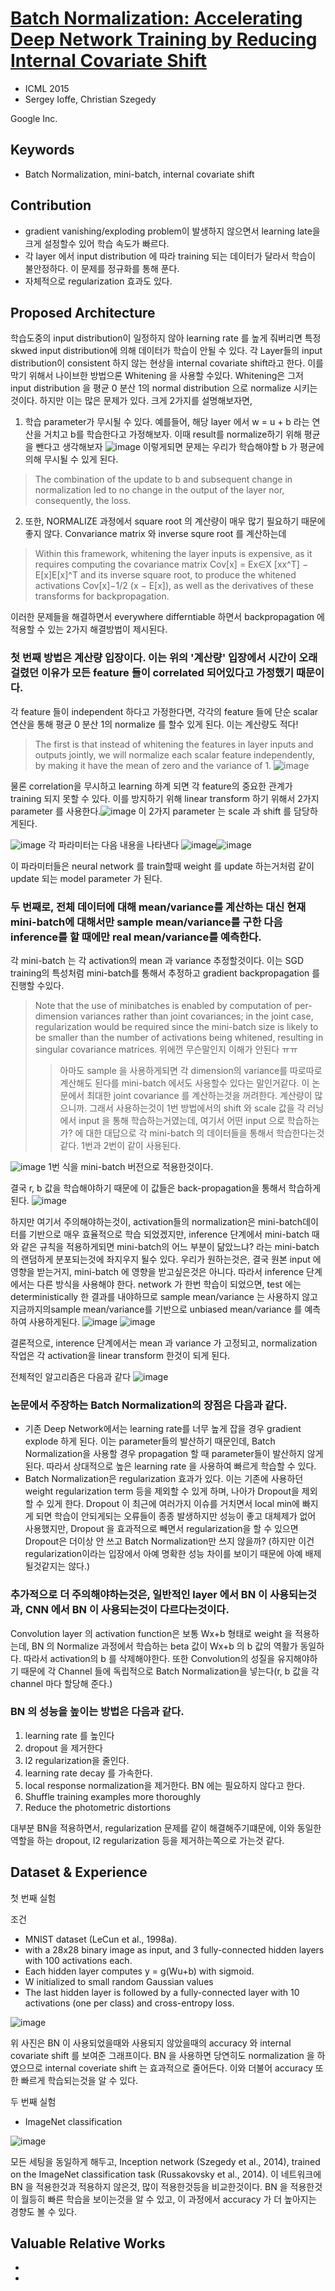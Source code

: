 # [Batch Normalization: Accelerating Deep Network Training by Reducing Internal Covariate Shift](https://arxiv.org/pdf/1502.03167.pdf)
- ICML 2015
- Sergey Ioffe, Christian Szegedy

Google Inc.

## Keywords
-  Batch Normalization, mini-batch, internal covariate shift

## Contribution 
- gradient vanishing/exploding problem이 발생하지 않으면서 learning late을 크게 설정할수 있어 학습 속도가 빠르다.
- 각 layer 에서 input distribution 에 따라 training 되는 데이터가 달라서 학습이 불안정하다. 이 문제를 정규화를 통해 푼다.
- 자체적으로 regularization 효과도 있다.

## Proposed Architecture
 학습도중의 input distribution이 일정하지 않아 learning rate 를 높게 줘버리면 특정 skwed input distribution에 의해 데이터가 학습이 안될 수 있다.
각 Layer들의 input distribution이 consistent 하지 않는 현상을 internal covariate shift라고 한다.
이를 막기 위해서 나이브한 방법으론 Whitening 을 사용할 수있다.
Whitening은 그저 input distribution 을 평균 0 분산 1의 normal distribution 으로 normalize 시키는것이다.
하지만 이는 많은 문제가 있다.
크게 2가지를 설명해보자면,
1. 학습 parameter가 무시될 수 있다. 예를들어, 해당 layer 에서 w = u + b 라는 연산을 거치고 b를 학습한다고 가정해보자.
  이때 result를 normalize하기 위해 평균을 뺀다고 생각해보자
  ![image](https://user-images.githubusercontent.com/26921984/52725336-5d93be00-2ff4-11e9-972b-c18c7eed2ce6.png)
  이렇게되면 문제는 우리가 학습해야할 b 가 평균에의해 무시될 수 있게 된다.
> The combination of the update to b and subsequent change in normalization led to no change in the output of the layer nor, consequently, the loss.
2. 또한, NORMALIZE 과정에서 square root 의 계산량이 매우 많기 필요하기 때문에 좋지 않다.
  Convariance matrix 와 inverse squre root 를 계산하는데 
> Within this framework, whitening the layer inputs is expensive, as it requires computing the covariance matrix Cov[x] = Ex∈X [xx^T] − E[x]E[x]^T and its inverse square root, to produce the whitened activations Cov[x]−1/2 (x − E[x]), as well as the derivatives of these transforms for backpropagation.

이러한 문제들을 해결하면서 everywhere differntiable 하면서 backpropagation 에 적용할 수 있는 2가지 해결방법이 제시된다.

### 첫 번째 방법은 계산량 입장이다. 이는 위의 '계산량' 입장에서 시간이 오래 걸렸던 이유가 모든 feature 들이 correlated 되어있다고 가정했기 때문이다.
각 feature 들이 independent 하다고 가정한다면, 각각의 feature 들에 단순 scalar 연산을 통해 평균 0 분산 1의 normalize 를 할수 있게 된다. 이는 계산량도 적다!
>The first is that instead of whitening the features in layer inputs and outputs jointly, we will normalize each scalar feature independently, by making it have the mean of zero and the variance of 1. 
>![image](https://user-images.githubusercontent.com/26921984/52726239-28886b00-2ff6-11e9-90c1-469c0b9085c6.png)

물론 correlation을 무시하고 learning 하계 되면 각 feature의 중요한 관계가 training 되지 못할 수 있다.
이를 방지하기 위해 linear transform 하기 위해서 2가지 parameter 를 사용한다.![image](https://user-images.githubusercontent.com/26921984/52726547-bc5a3700-2ff6-11e9-8468-eb34ec5cbd9b.png) 이 2가지 parameter 는 scale 과 shift 를 담당하게된다.

![image](https://user-images.githubusercontent.com/26921984/52726552-bfedbe00-2ff6-11e9-8a55-454fa0287668.png)
각 파라미터는 다음 내용을 나타낸다 ![image](https://user-images.githubusercontent.com/26921984/52726597-d7c54200-2ff6-11e9-945f-089d9b12e499.png)![image](https://user-images.githubusercontent.com/26921984/52726603-da279c00-2ff6-11e9-84a5-29e7e8e97886.png) 

이 파라미터들은 neural network 를 train할때 weight 를 update 하는거처럼 같이 update 되는 model parameter 가 된다.


### 두 번째로, 전체 데이터에 대해 mean/variance를 계산하는 대신 현재 mini-batch에 대해서만 sample mean/variance를 구한 다음 inference를 할 때에만 real mean/variance를 예측한다.

각 mini-batch 는 각 activation의 mean 과 variance 추정할것이다. 이는 SGD training의 특성처럼 mini-batch를 통해서 추정하고 gradient backpropagation 를 진행할 수있다.
>Note that the use of minibatches is enabled by computation of per-dimension variances rather than joint covariances; in the joint case, regularization would be required since the mini-batch size is
>likely to be smaller than the number of activations being whitened, resulting in singular covariance matrices.
>위에껀 무슨말인지 이해가 안된다 ㅠㅠ 
>
>> 아마도 sample 을 사용하게되면 각 dimension의 variance를 따로따로 계산해도 된다를 mini-batch 에서도 사용할수 있다는 말인거같다. 이 논문에서 최대한 joint covariance 를 계산하는것을 꺼려한다. 계산량이 많으니까. 그래서 사용하는것이 1번 방법에서의 shift 와 scale 값을 각 러닝에서 input 을 통해 학습하는거였는데, 여기서 어떤 input 으로 학습하는가? 에 대한 대답으로 각 mini-batch 의 데이터들을 통해서 학습한다는것 같다. 1번과 2번이 같이 사용된다.

![image](https://user-images.githubusercontent.com/26921984/52727759-42777d00-2ff9-11e9-95ae-cb68cb7b9142.png)
1번 식을 mini-batch 버전으로 적용한것이다.

결국 r, b 값을 학습해야하기 때문에 이 값들은 back-propagation을 통해서 학습하게 된다.
![image](https://user-images.githubusercontent.com/26921984/52796944-1c64e200-30b8-11e9-9470-07cbddb470d1.png)

하지만 여기서 주의해야하는것이, activation들의 normalization은 mini-batch데이터를 기반으로 매우 효율적으로 학습 되었겠지만, inference 단계에서 mini-batch 때와 같은 규칙을 적용하게되면 mini-batch의 어느 부분이 닮았느냐? 라는 mini-batch의 랜덤하게 분포되는것에 좌지우지 될수 있다. 우리가 원하는것은, 결국 원본 input 에 영향을 받는거지, mini-batch 에 영향을 받고싶은것은 아니다.
따라서 inference 단계에서는 다른 방식을 사용해야 한다.
network 가 한번 학습이 되었으면, test 에는 deterministically 한 결과를 내야하므로 sample mean/variance 는 사용하지 않고 지금까지의sample mean/variance를 기반으로 unbiased mean/variance 를 예측하여 사용하게된다.
![image](https://user-images.githubusercontent.com/26921984/52800325-dfe8b480-30be-11e9-924f-445fbd582cb3.png) ![image](https://user-images.githubusercontent.com/26921984/52800232-a9ab3500-30be-11e9-86ba-95e4af8aa918.png)

결론적으로, interence 단계에서는 mean 과 variance 가 고정되고, normalization 작업은 각 activation을  linear transform 한것이 되게 된다.

전체적인 알고리즘은 다음과 같다
![image](https://user-images.githubusercontent.com/26921984/52727820-6470ff80-2ff9-11e9-9ff9-1f1d17702a52.png)

###  논문에서 주장하는 Batch Normalization의 장점은 다음과 같다.

- 기존 Deep Network에서는 learning rate를 너무 높게 잡을 경우 gradient explode 하게 된다.  이는 parameter들의 발산하기 때문인데, Batch Normalization을 사용할 경우 propagation 할 때 parameter들이 발산하지 않게 된다. 따라서 상대적으로 높은 learning rate 을 사용하여 빠르게 학습할 수 있다.
- Batch Normalization은 regularization 효과가 있다. 이는 기존에 사용하던 weight regularization term 등을 제외할 수 있게 하며, 나아가 Dropout을 제외할 수 있게 한다. Dropout 이 최근에 여러가지 이슈를 거치면서 local min에 빠지게 되면 학습이 안되게되는 오류들이 종종 발생하지만 성능이 좋고 대체제가 없어 사용했지만, Dropout 을 효과적으로 빼면서 regularization을 할 수 있으면 Dropout은 더이상 안 쓰고 Batch Normalization만 쓰지 않을까? (하지만 이건 regularization이라는 입장에서 아예 명확한 성능 차이를 보이기 때문에 아예 배제될것같지는 않다.)

###  추가적으로 더 주의해야하는것은, 일반적인 layer 에서 BN 이 사용되는것과, CNN 에서 BN 이 사용되는것이 다르다는것이다.
Convolution layer 의 activation function은 보통 Wx+b 형태로 weight 을 적용하는데, BN 의 Normalize 과정에서 학습하는 beta 값이 Wx+b 의 b 값의 역활가 동일하다. 따라서 activation의 b 를 삭제해야한다.
또한 Convolution의 성질을 유지해야하기 때문에 각 Channel 들에 독립적으로 Batch Normalization을 넣는다(r, b 값을 각 channel 마다 할당해 준다.) 

### BN 의 성능을 높이는 방법은 다음과 같다.
1. learning rate 를 높인다
2. dropout 을 제거한다
3. l2 regularization을 줄인다.
4. learning rate decay 를 가속한다.
5. local response normalization을 제거한다. BN 에는 필요하지 않다고 한다.
6. Shuffle training examples more thoroughly
7. Reduce the photometric distortions

대부분 BN을 적용하면서, regularization 문제를 같이 해결해주기떄문에, 이와 동일한 역할을 하는 dropout, l2 regularization 등을 제거하는쪽으로 가는것 같다.


## Dataset & Experience

첫 번째 실험 

조건
- MNIST dataset (LeCun et al., 1998a).
- with a 28x28 binary image as input, and 3 fully-connected hidden layers with 100 activations each.
- Each hidden layer computes y = g(Wu+b) with sigmoid.
- W initialized to small random Gaussian values
- The last hidden layer is followed by a fully-connected layer with 10 activations (one per class) and cross-entropy loss.

![image](https://user-images.githubusercontent.com/26921984/52801671-c09f5680-30c1-11e9-8706-aa4ecbf9c4ec.png)

위 사진은 BN 이 사용되었을때와 사용되지 않았을때의 accuracy 와 internal covariate shift 를 보여준 그래프이다.
BN 을 사용하면 당연히도 normalization 을 하였으므로 internal coveriate shift 는 효과적으로 줄어든다.
이와 더불어 accuracy 또한 빠르게 학습되는것을 알 수 있다.


두 번째 실험

- ImageNet classification

![image](https://user-images.githubusercontent.com/26921984/52802132-a619ad00-30c2-11e9-93dc-25cc34412eba.png)

모든 세팅을 동일하게 해두고, Inception network (Szegedy et al., 2014), trained on the ImageNet classification task (Russakovsky et al., 2014). 이 네트워크에 BN 을 적용한것과 적용하지 않은것, 많이 적용한것등을 비교한것이다.
BN 을 적용한것이 월등히 빠른 학습을 보이는것을 알 수 있고, 이 과정에서 accuracy 가 더 높아지는 경향도 볼 수 있다.


## Valuable Relative Works
- 
- 